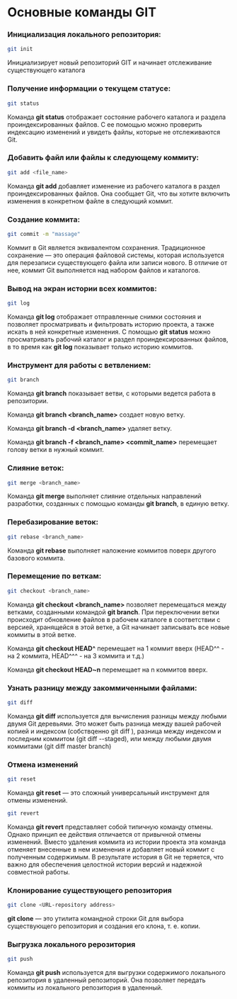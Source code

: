 # Основные команды GIT

### Инициализация локального репозитория:
```sh
git init
```
Инициализирует новый репозиторий GIT и начинает отслеживание существующего каталога

### Получение информации о текущем статусе:
``` sh
git status
```
Команда **git status** отображает состояние рабочего каталога и раздела проиндексированных файлов. С ее помощью можно проверить индексацию изменений и увидеть файлы, которые не отслеживаются Git.

### Добавить файл или файлы к следующему коммиту:
```sh
git add <file_name>
```
Команда **git add** добавляет изменение из рабочего каталога в раздел проиндексированных файлов. Она сообщает Git, что вы хотите включить изменения в конкретном файле в следующий коммит.

### Создание коммита:
```sh
git commit -m "massage"
```
Коммит в Git является эквивалентом сохранения. Традиционное сохранение — это операция файловой системы, которая используется для перезаписи существующего файла или записи нового. В отличие от нее, коммит Git выполняется над набором файлов и каталогов.

### Вывод на экран истории всех коммитов:
```sh
git log
```
Команда **git log** отображает отправленные снимки состояния и позволяет просматривать и фильтровать историю проекта, а также искать в ней конкретные изменения. С помощью **git status** можно просматривать рабочий каталог и раздел проиндексированных файлов, в то время как **git log** показывает только историю коммитов.

### Инструмент для работы с ветвлением:
```sh
git branch
```
Команда **git branch** показывает ветви, с которыми ведется работа в репозитории.

Команда **git branch <branch_name>** создает новую ветку.

Команда **git branch -d <branch_name>** удаляет ветку.

Команда **git branch -f <branch_name> <commit_name>** перемещает голову ветки в нужный коммит.

### Слияние веток:
```sh
git merge <branch_name>
```
Команда **git merge** выполняет слияние отдельных направлений разработки, созданных с помощью команды **git branch**, в единую ветку.

### Перебазирование веток:
```sh
git rebase <branch_name>
```
 Команда **git rebase** выполняет наложение коммитов поверх другого базового коммита.

### Перемещение по веткам:
```sh
git checkout <branch_name>
```
Команда **git checkout <branch_name>** позволяет перемещаться между ветками, созданными командой **git branch**. При переключении ветки происходит обновление файлов в рабочем каталоге в соответствии с версией, хранящейся в этой ветке, а Git начинает записывать все новые коммиты в этой ветке.

Команда **git checkout HEAD^** перемещает на 1 коммит вверх (HEAD^^ - на 2 коммита, HEAD^^^ - на 3 коммита и т.д.)

Команда **git checkout HEAD~n** перемещает на n коммитов вверх.

### Узнать разницу между закоммиченными файлами:
```sh
git diff
```
Команда **git diff** используется для вычисления разницы между любыми двумя Git деревьями. Это может быть разница между вашей рабочей копией и индексом (собствqенно git diff ), разница между индексом и последним коммитом (git diff --staged), или между любыми двумя коммитами (git diff master branch)

### Отмена изменений
```sh
git reset
```
Команда **git reset** — это сложный универсальный инструмент для отмены изменений. 
```sh
git revert
```
Команда **git revert** представляет собой типичную команду отмены. Однако принцип ее действия отличается от привычной отмены изменений. Вместо удаления коммита из истории проекта эта команда отменяет внесенные в нем изменения и добавляет новый коммит с полученным содержимым. В результате история в Git не теряется, что важно для обеспечения целостной истории версий и надежной совместной работы.

### Клонирование существующего репозитория
```sh
git clone <URL-repository address>
```
**git clone** — это утилита командной строки Git для выбора существующего репозитория и создания его клона, т. е. копии.

### Выгрузка локального рерозитория
```sh
git push
```
Команда **git push** используется для выгрузки содержимого локального репозитория в удаленный репозиторий. Она позволяет передать коммиты из локального репозитория в удаленный.

